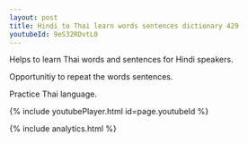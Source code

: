 ```yaml
---
layout: post
title: Hindi to Thai learn words sentences dictionary 429 
youtubeId: 9eS32RDvtL0
---
```

 
 
Helps to learn Thai words and sentences for Hindi speakers.

Opportunitiy to repeat the words sentences. 

Practice Thai language. 
 
{% include youtubePlayer.html id=page.youtubeId %}
 
 
{% include analytics.html %}